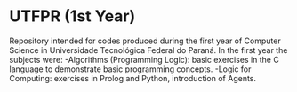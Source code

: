 # UTFPR (1st Year)
Repository intended for codes produced during the first year of Computer Science in Universidade Tecnológica Federal do Paraná. In the first year the subjects were: -Algorithms (Programming Logic): basic exercises in the C language to demonstrate basic programming concepts. -Logic for Computing: exercises in Prolog and Python, introduction of Agents.
